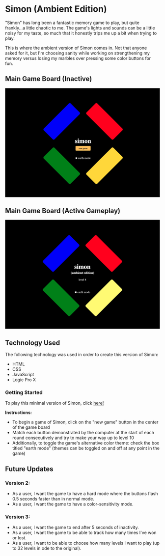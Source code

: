 # Simon (Ambient Edition)

"Simon" has long been a fantastic memory game to play, but quite frankly...a little chaotic to me. The game's lights and sounds can be a little noisy for my taste, so much that it honestly trips me up a bit when trying to play.
  
This is where the ambient version of Simon comes in.
Not that anyone asked for it, but I'm choosing sanity while working on strengthening my memory versus losing my marbles over pressing some color buttons for fun.

## Main Game Board (Inactive)

![Main Game Board](/images/game-board.png)

## Main Game Board (Active Gameplay)

![Active Game Board](/images/game-board-active.png)

## Technology Used

The following technology was used in order to create this version of Simon:

* HTML
* CSS
* JavaScript
* Logic Pro X

### Getting Started

To play this minimal version of Simon, click [here!](https://eddie-hernandez.github.io/simon-ambient-edition/)

**Instructions:**

* To begin a game of Simon, click on the "new game" button in the center of the game board
* Match each button demonstrated by the computer at the start of each round consecutively and try to make your way up to level 10
* Additionally, to toggle the game's alternative color theme: check the box titled "earth mode" (themes can be toggled on and off at any point in the game)

## Future Updates

### Version 2:
- As a user, I want the game to have a hard mode where the buttons flash 0.5 seconds faster than in normal mode.
- As a user, I want the game to have a color-sensitivity mode.

### Version 3:
- As a user, I want the game to end after 5 seconds of inactivity.
- As a user, I want the game to be able to track how many times I've won or lost.
- As a user, I want to be able to choose how many levels I want to play (up to 32 levels in ode to the original).